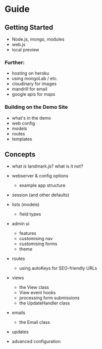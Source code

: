 # Guide

## Getting Started

- Node.js, mongo, modules
- web.js
- local preview

### Further:

- hosting on heroku
- using mongoLab / etc.
- cloudinary for images
- mandrill for email
- google apis for maps

### Building on the Demo Site

- what's in the demo
- web config
- models
- routes
- templates

## Concepts

- what *is* landmark.js? what is it not?
- webserver & config options
	- example app structure
- session (and other defaults)
- lists (models)
	- field types
- admin ui
	- features
	- customising nav
	- customising forms
	- theme
- routes
	- using autoKeys for SEO-friendly URLs
- views
	- the View class
	- View event hooks
	- processing form submissions
	- the UpdateHandler class
- emails
	- the Email class
	
- updates
- advanced configuration